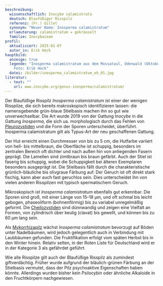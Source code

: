 ```yaml
---
beschreibung:
  wissenschaftlich: Inocybe calamistrata
  deutsch: Blaufüßiger Risspilz
  referenz: (Fr.) Gillet
  synonym: "Neuer Name: Inosperma calamistratum"
  erlaeuterung: calamistratum = gekräuselt
  familie: Inocybaceae
profil:
  aktualisiert: 2025-01-07
  autor_in: Erik Hock
hauptbild:
  anzeige: true
  legende: "Inosperma calamistratum aus dem Mossataul, Odenwald (Oktober 2024).
    Foto: Erik Hock"
  datei: /bilder/inosperma_calamistratum_eh_01.jpg
literatur:
  - text: ""
    url: www.inocybe.org/genus-inosperma/calamistratum/
---
```

Der Blaufüßige Risspilz *Inosperma calamistratum* ist einer der wenigen Risspilze, die sich bereits makroskopisch identifizieren lassen: die namensgebende grün-blaue Stielbasis machen ihn so gut wie unverwechselbar. Die Art wurde 2019 von der Gattung *Inocybe* in die Gattung *Inosperma*, die sich ua. morphologisch durch das Fehlen von [Pleurozystiden](Pleurozystiden "Glossar") und die Form der Sporen unterscheidet, überführt. Inosperma calamistratum gilt als Typus-Art der neu geschaffenen Gattung.

Der Hut erreicht einen Durchmesser von bis zu 5 cm, die Hutfarbe variiert von hell- bis mittelbraun, die Oberfläche ist schuppig, besonders im zentralen Bereich oft dichter und nach außen hin von anliegenden Fasern geprägt. Die Lamellen sind zimtbraun bis braun gefärbt. Auch der Stiel ist faserig bis schuppig, wobei die Schuppigkeit bei älteren Exemplaren besonders ausgeprägt ist. Die Stielbasis fällt durch die charakteristische grünlich-bläuliche bis olivgraue Färbung auf. Der Geruch ist oft direkt stark fischig, kann aber auch fast geruchlos sein. Dies unterscheidet ihn von vielen anderen Risspilzen mit typisch spermatischem Geruch.

Mikroskopisch ist *Inosperma calamistratum* ebenfalls gut erkennbar. Die Sporen sind groß, mit einer Länge von 15–18 µm, und oft schmal bis leicht gebogen, phaseoliform (bohnenförmig) bis zu variabel unregelmäßig geformt. Die [Cheilozystiden](Cheilozystiden "Glossar") sind dünnwandig und zeigen eine Vielfalt an Formen, von zylindrisch über keulig (clavat) bis gewellt, und können bis zu 60 µm lang sein.

Als [Mykorrhizapilz](Mykorrhiza "Glossar") wächst *Inosperma calamistratum* bevorzugt auf Böden unter Nadelbäumen, wird jedoch gelegentlich auch in Verbindung mit Laubbäumen gefunden. Die Fruktifikation erfolgt vom späten Herbst bis in den Winter hinein. Relativ selten, in der Roten Liste für Deutschland wird er in der Kategorie 3 als gefährdet geführt.

Wie alle Risspilze gilt auch der Blaufüßige Risspilz als zumindest giftverdächtig. Früher wurde aufgrund der bläulich-grünen Färbung an der Stielbasis vermutet, dass der Pilz psychoaktive Eigenschaften haben könnte. Allerdings wurden bisher kein Psilocybin oder ähnliche Alkaloide in den Fruchtkörpern nachgewiesen.